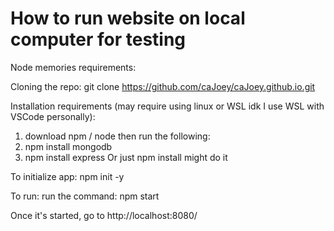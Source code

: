 # How to run website on local computer for testing

Node memories requirements:

Cloning the repo:
git clone https://github.com/caJoey/caJoey.github.io.git

Installation requirements (may require using linux or WSL idk I use WSL with VSCode personally):
1. download npm / node
then run the following:
2. npm install mongodb
3. npm install express
Or just npm install might do it

To initialize app:
npm init -y

To run:
run the command:
npm start

Once it's started, go to
http://localhost:8080/
